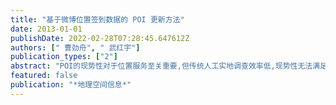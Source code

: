 ```yaml
---
title: "基于微博位置签到数据的 POI 更新方法"
date: 2013-01-01
publishDate: 2022-02-28T07:28:45.647612Z
authors: [" 曹劲舟", " 武红宇"]
publication_types: ["2"]
abstract: "POI的现势性对于位置服务至关重要,但传统人工实地调查效率低,现势性无法满足需求.以当前用户参与数众多的微博社交网络为数据平台,提出了一种基于微博位置签到数据的POI更新方法.首先,对微博位置签到数据进行预处理,剔除语义与空间位置不一致的噪声点,在此基础上提出一种基于RANSAC算法的位置签到数据集地理配准方法,实现位置签到数据与已有地理数据库的可靠配准;然后,将位置签到数据集与已有POI数据库进行空间分析与匹配建模,对匹配不成功的位置签到数据进行有效性验证,提取有效新增数据入库用以更新POI;最后,以武汉市的街旁网位置签到数据进行POI更新实验,能够有效地发现新增POI和消失POI,为POI快速高效更新提供了全新的方式."
featured: false
publication: "*地理空间信息*"
---
```


